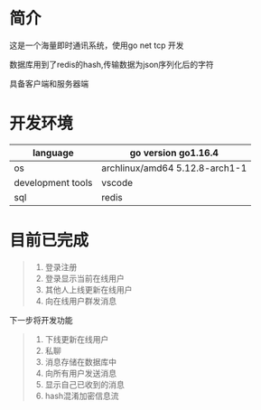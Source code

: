 #  简介

这是一个海量即时通讯系统，使用go net tcp 开发

数据库用到了redis的hash,传输数据为json序列化后的字符

具备客户端和服务器端

# 开发环境

| language          | go version go1.16.4            |
| ----------------- | ------------------------------ |
| os                | archlinux/amd64 5.12.8-arch1-1 |
| development tools | vscode                         |
| sql               | redis                          |

# 目前已完成

> 1. 登录注册
> 2. 登录显示当前在线用户
> 3. 其他人上线更新在线用户
> 4. 向在线用户群发消息

下一步将开发功能

> 1. 下线更新在线用户
> 2. 私聊
> 3. 消息存储在数据库中
> 4. 向所有用户发送消息
> 5. 显示自己已收到的消息
> 6. hash混淆加密信息流

